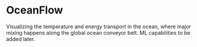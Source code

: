 # OceanFlow
Visualizing the temperature and energy transport in the ocean, where major mixing happens along the global ocean conveyor belt. 
ML capabilities to be added later.
